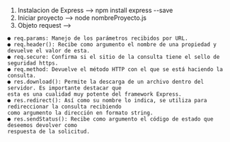 1. Instalacion de Express --> npm install express --save
2. Iniciar proyecto --> node nombreProyecto.js
3. Objeto request -->
~~~
● req.params: Manejo de los parámetros recibidos por URL.
● req.header(): Recibe como argumento el nombre de una propiedad y devuelve el valor de esta.
● req.secure: Confirma si el sitio de la consulta tiene el sello de seguridad https.
● req.method: Devuelve el método HTTP con el que se está haciendo la consulta.
● res.download(): Permite la descarga de un archivo dentro del servidor. Es importante destacar que 
esta es una cualidad muy potente del framework Express.
● res.redirect(): Así como su nombre lo indica, se utiliza para redireccionar la consulta recibiendo 
como argumento la dirección en formato string.
● res.sendStatus(): Recibe como argumento el código de estado que deseemos devolver como 
respuesta de la solicitud.
~~~